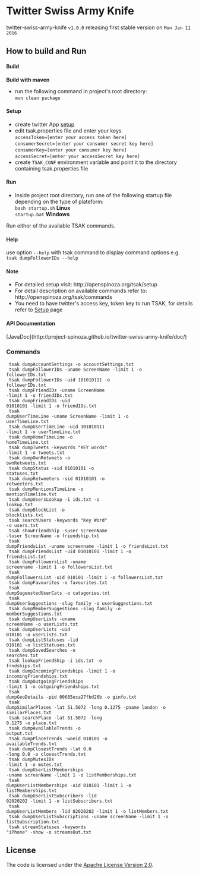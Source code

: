 # Twitter Swiss Army Knife
twitter-swiss-army-knife <code>v1.0.0</code> releasing first stable version on <code>Mon Jan 11 2016</code>

<h2>How to build and Run</h2>
<h4>Build</h4>
<b>Build with maven</b>
<ul><li>run the following command in project's root directory:<br>
<code>mvn clean package</code></li></ul>

<h4>Setup</h4>
<ul>
<li>create twitter App <a href="http://openspinoza.org/tsak/setup">setup</a></li>
<li>
edit tsak.properties file and enter your keys <br>
<code>accessToken=[enter your access token here]</code><br>
<code>consumerSecret=[enter your consumer secret key here]</code><br>
<code>consumerKey=[enter your consumer key here]</code><br>
<code>accessSecret=[enter your accessSecret key here]</code><br>
</li>
<li>create <code>TSAK_CONF</code> environment variable and point it to the directory containing tsak.properties file</li>
</ul>
<h4>Run</h4>
<ul>
<li>Inside project root directory, run one of the following startup file depending on the type of plateform:<br> 
<code>bash startup.sh</code> <b>Linux</b><br>
<code>startup.bat</code> <b>Windows</b>
</li>
</ul>

Run either of the available TSAK commands.</b>

<h4>Help</h4>
use option <code>--help</code> with tsak command to display command options e.g.<br>
<code>tsak dumpFollowerIDs --help</code>
<h4>Note</h4> 
<ul>
<li>For detailed setup visit: http://openspinoza.org/tsak/setup</code></li>
<li>For detail description on available commands refer to: http://openspinoza.org/tsak/commands</li>
<li>You need to have twitter's access key, token key to run TSAK, for details refer to  <a href="https://github.com/project-spinoza/twitter-swiss-army-knife/wiki/Prerequisites">Setup</a> page</li>
</ul>


<h4>API Documentation</h4>
[JavaDoc](http://project-spinoza.github.io/twitter-swiss-army-knife/doc/)
<h3>Commands</h3>

<code> tsak dumpAccountSettings -o accountSettings.txt </code><br>
<code> tsak dumpFollowerIDs -uname ScreenName -limit 1 -o followerIDs.txt</code><br>
<code> tsak dumpFollowerIDs -uid 101010111 -o followerIDs.txt</code><br>
<code> tsak dumpFriendIDs -uname ScreenName -limit 1 -o friendIDs.txt</code><br>
<code> tsak dumpFriendIDs -uid 01010101 -limit 1 -o friendIDs.txt </code><br>
<code> tsak dumpUserTimeLine -uname ScreenName -limit 1 -o userTimeLine.txt</code><br>
<code> tsak dumpUserTimeLine -uid 101010111 -limit 1 -o userTimeLine.txt</code><br>
<code> tsak dumpHomeTimeLine -o homeTimeLine.txt</code><br>
<code> tsak dumpTweets -keywords "KEY words" -limit 1  -o tweets.txt</code><br>
<code> tsak dumpOwnRetweets -o ownRetweets.txt</code><br>
<code> tsak dumpStatus -sid 01010101 -o statuses.txt    </code><br>
<code> tsak dumpRetweeters -sid 01010101 -o retweeters.txt</code><br>
<code> tsak dumpMentionsTimeLine -o mentionTimeline.txt</code><br>
<code> tsak dumpUsersLookup -i ids.txt -o lookup.txt</code><br>
<code> tsak dumpBlockList -o blocklists.txt</code><br>
<code> tsak searchUsers -keywords "Key Word" -o users.txt</code><br>
<code> tsak showFriendShip -suser ScreenName -tuser ScreenName -o friendship.txt</code><br>
<code> tsak dumpFriendsList -uname screenname -limit 1 -o friendsList.txt</code><br>
<code> tsak dumpFriendsList -uid 01010101 -limit 1 -o friendsList.txt</code><br>
<code> tsak dumpFollowersList -uname screenname -limit 1 -o followersList.txt</code><br>
<code> tsak dumpFollowersList -uid 010101 -limit 1 -o followersList.txt</code><br>
<code> tsak dumpFavourites -o favourites.txt</code><br>
<code> tsak dumpSugeestedUserCats -o catagories.txt</code><br>
<code> tsak dumpUserSuggestions -slug family -o userSuggestions.txt</code><br>
<code> tsak dumpMemberSuggestions -slug family -o memberSuggestions.txt</code><br>
<code> tsak dumpUserLists -uname screenName -o userLists.txt</code><br>
<code> tsak dumpUserLists -uid 010101 -o userLists.txt</code><br>
<code> tsak dumpListStatuses -lid 010101 -o listStatuses.txt</code><br>
<code> tsak dumpSavedSearches -o searches.txt</code><br>
<code> tsak lookupFriendShip -i ids.txt -o frndships.txt</code><br>
<code> tsak dumpIncomingFriendships -limit 1 -o incomingFriendships.txt</code><br>
<code> tsak dumpOutgoingFriendships -limit 1 -o outgoingFriendships.txt</code><br>
<code> tsak dumpGeoDetails -pid 00685eca27fbd26b -o ginfo.txt</code><br>
<code> tsak dumpSimilarPlaces -lat 51.5072 -long 0.1275 -pname london -o similarPlaces.txt</code><br>
<code> tsak searchPlace -lat 51.5072 -long 0.1275 -o place.txt</code><br>
<code> tsak dumpAvailableTrends -o output.txt</code><br>
<code> tsak dumpPlaceTrends -woeid 010101 -o availableTrends.txt</code><br>
<code> tsak dumpClosestTrends -lat 0.0 -long 0.0 -o closestTrends.txt</code><br>
<code> tsak dumpMutesIDs -limit 1 -o mutes.txt</code><br>
<code> tsak dumpUserListMemberships -uname screenName -limit 1 -o listMemberships.txt</code><br>
<code> tsak dumpUserListMemberships -uid 010101 -limit 1 -o listMemberships.txt</code><br>
<code> tsak dumpUserListSubscribers -lid 02020202 -limit 1 -o listSubscribers.txt</code><br>
<code> tsak dumpUserListMembers -lid 02020202 -limit 1 -o listMembers.txt</code><br>
<code> tsak dumpUserListSubscriptions -uname screenName -limit 1 -o listSubscription.txt</code><br>
<code> tsak streamStatuses -keywords "iPhone" -show -o streamsOut.txt</code>


## License
The code is licensed under the [Apache License Version 2.0](http://www.apache.org/licenses/LICENSE-2.0).

